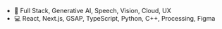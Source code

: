 - 🔮 Full Stack, Generative AI, Speech, Vision, Cloud, UX
- 💻 React, Next.js, GSAP, TypeScript, Python, C++, Processing, Figma

<!---
simonschmalfeld/simonschmalfeld is a ✨ special ✨ repository because its `README.md` (this file) appears on your GitHub profile.
You can click the Preview link to take a look at your changes.
--->
